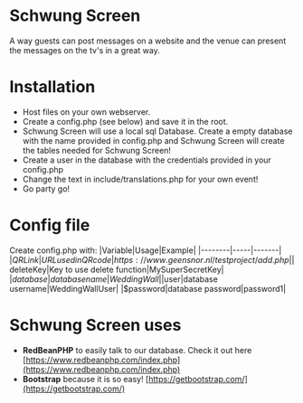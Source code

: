 # Schwung Screen
A way guests can post messages on a website and the venue can present the messages on the tv's in a great way.

# Installation
- Host files on your own webserver.
- Create a config.php (see below) and save it in the root.
- Schwung Screen will use a local sql Database. Create a empty database with the name provided in config.php and Schwung Screen will create the tables needed for Schwung Screen!
- Create a user in the database with the credentials provided in your config.php
- Change the text in include/translations.php for your own event!
- Go party go!

# Config file
Create config.php with:
|Variable|Usage|Example|
|--------|-----|-------|
|$QRLink |URL used in QR code|https://www.geensnor.nl/testproject/add.php|
|$deleteKey|Key to use delete function|MySuperSecretKey|
|$database|database name|WeddingWall|
|$user|database username|WeddingWallUser|
|$password|database password|password1|

# Schwung Screen uses
- **RedBeanPHP** to easily talk to our database. Check it out here [https://www.redbeanphp.com/index.php](https://www.redbeanphp.com/index.php)
- **Bootstrap** because it is so easy! [https://getbootstrap.com/](https://getbootstrap.com/)



